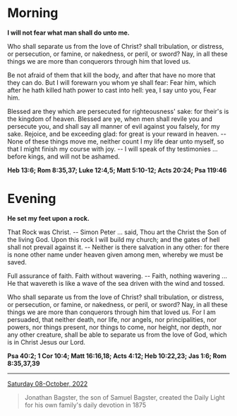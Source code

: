 # Morning

**I will not fear what man shall do unto me.**
 
Who shall separate us from the love of Christ? shall tribulation, or distress, or persecution, or famine, or nakedness, or peril, or sword? Nay, in all these things we are more than conquerors through him that loved us.
 
Be not afraid of them that kill the body, and after that have no more that they can do. But I will forewarn you whom ye shall fear: Fear him, which after he hath killed hath power to cast into hell: yea, I say unto you, Fear him.
 
Blessed are they which are persecuted for righteousness' sake: for their's is the kingdom of heaven. Blessed are ye, when men shall revile you and persecute you, and shall say all manner of evil against you falsely, for my sake. Rejoice, and be exceeding glad: for great is your reward in heaven. -- None of these things move me, neither count I my life dear unto myself, so that I might finish my course with joy. -- I will speak of thy testimonies ... before kings, and will not be ashamed.  

**Heb 13:6; Rom 8:35,37; Luke 12:4,5; Matt 5:10-12; Acts 20:24; Psa 119:46**

# Evening

**He set my feet upon a rock.**
 
That Rock was Christ. -- Simon Peter ... said, Thou art the Christ the Son of the living God. Upon this rock I will build my church; and the gates of hell shall not prevail against it. -- Neither is there salvation in any other: for there is none other name under heaven given among men, whereby we must be saved.
 
Full assurance of faith. Faith without wavering. -- Faith, nothing wavering ... He that wavereth is like a wave of the sea driven with the wind and tossed.
 
Who shall separate us from the love of Christ? shall tribulation, or distress, or persecution, or famine, or nakedness, or peril, or sword? Nay, in all these things we are more than conquerors through him that loved us. For I am persuaded, that neither death, nor life, nor angels, nor principalities, nor powers, nor things present, nor things to come, nor height, nor depth, nor any other creature, shall be able to separate us from the love of God, which is in Christ Jesus our Lord.  

**Psa 40:2; 1 Cor 10:4; Matt 16:16,18; Acts 4:12; Heb 10:22,23; Jas 1:6; Rom 8:35,37,39**

---

[Saturday 08-October, 2022](https://t.me/s/daily_light)

> Jonathan Bagster, the son of Samuel Bagster, created the Daily Light for his own family's daily devotion in 1875


